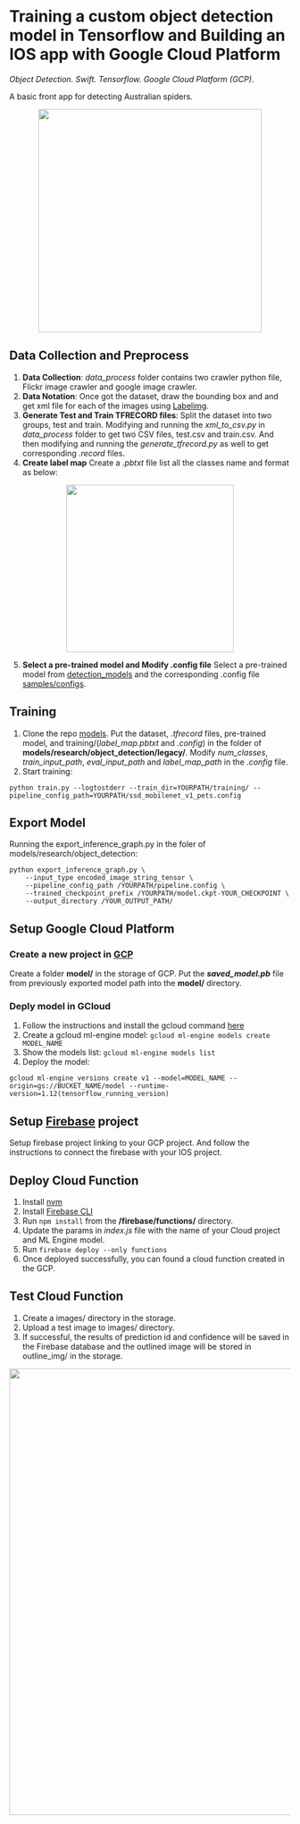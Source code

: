 # Training a custom object detection model in Tensorflow and Building an IOS app with Google Cloud Platform
_Object Detection. Swift. Tensorflow. Google Cloud Platform (GCP)_.

A basic front app for detecting Australian spiders. 

<p align="center">
  <img width="400" src="https://github.com/SiteHuang/COMP90055-Spider-Object-Detection/blob/master/images/Picture1.jpg">
</p>

## Data Collection and Preprocess
1. **Data Collection**: _data_process_ folder contains two crawler python file, Flickr image crawler and google image crawler.
1. **Data Notation**: Once got the dataset, draw the bounding box and and get xml file for each of the images using [Labelimg](https://github.com/tzutalin/labelImg).
1. **Generate Test and Train TFRECORD files**: Split the dataset into two groups, test and train. Modifying and running the _xml_to_csv.py_ in _data_process_ folder to get two CSV files, test.csv and train.csv. And then modifying and running the _generate_tfrecord.py_ as well to get corresponding _.record_ files.
1. **Create label map** Create a _.pbtxt_ file list all the classes name and format as below:

<p align="center">
  <img width="300" src="https://github.com/SiteHuang/COMP90055-Spider-Object-Detection/blob/master/images/Picture2.png">
</p>

5. **Select a pre-trained model and Modify .config file** Select a pre-trained model from [detection_models](https://github.com/tensorflow/models/blob/master/research/object_detection/g3doc/detection_model_zoo.md) and the corresponding .config file [samples/configs](https://github.com/tensorflow/models/tree/master/research/object_detection/samples/configs). 

## Training
1. Clone the repo [models](https://github.com/tensorflow/models). Put the dataset, _.tfrecord_ files, pre-trained model, and training/(_label_map.pbtxt_ and _.config_) in the folder of **models/research/object_detection/legacy/**. Modify _num_classes_, _train_input_path_, _eval_input_path_ and _label_map_path_ in the _.config_ file.
1. Start training:
```
python train.py --logtostderr --train_dir=YOURPATH/training/ --pipeline_config_path=YOURPATH/ssd_mobilenet_v1_pets.config
```

## Export Model
Running the export_inference_graph.py in the foler of models/research/object_detection:
```
python export_inference_graph.py \
    --input_type encoded_image_string_tensor \
    --pipeline_config_path /YOURPATH/pipeline.config \
    --trained_checkpoint_prefix /YOURPATH/model.ckpt-YOUR_CHECKPOINT \
    --output_directory /YOUR_OUTPUT_PATH/
```
    
## Setup Google Cloud Platform
### Create a new project in [GCP](https://console.cloud.google.com)
Create a folder **model/** in the storage of GCP. Put the _**saved_model.pb**_ file from previously exported model path into the **model/** directory.

### Deply model in GCloud
1. Follow the instructions and install the gcloud command [here](https://cloud.google.com/storage/docs/gsutil_install#mac)
2. Create a gcloud ml-engine model: ```gcloud ml-engine models create MODEL_NAME```
3. Show the models list: ```gcloud ml-engine models list```
4. Deploy the model: 
```
gcloud ml-engine versions create v1 --model=MODEL_NAME --origin=gs://BUCKET_NAME/model --runtime-version=1.12(tensorflow_running_version)
```

## Setup [Firebase](https://firebase.google.com/) project 
Setup firebase project linking to your GCP project. And follow the instructions to connect the firebase with your IOS project.

## Deploy Cloud Function
1. Install [nvm](https://github.com/creationix/nvm/blob/master/README.md) 
1. Install [Firebase CLI](https://firebase.google.com/docs/cli/)
1. Run ```npm install``` from the **/firebase/functions/** directory.
1. Update the params in _index.js_ file with the name of your Cloud project and ML Engine model.
1. Run ```firebase deploy --only functions```
1. Once deployed successfully, you can found a cloud function created in the GCP.

## Test Cloud Function
1. Create a images/ directory in the storage. 
1. Upload a test image to images/ directory.
1. If successful, the results of prediction id and confidence will be saved in the Firebase database and the outlined image will be stored in outline_img/ in the storage.
<p align="center">
  <img width="800" src="https://github.com/SiteHuang/COMP90055-Spider-Object-Detection/blob/master/images/Picture3.png">
</p>









